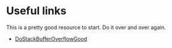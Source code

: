 # Useful links
This is a pretty good resource to start. Do it over and over again.
- [DoStackBufferOverflowGood](https://github.com/justinsteven/dostackbufferoverflowgood)